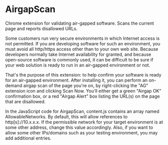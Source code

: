 # AirgapScan
Chrome extension for validating air-gapped software. Scans the current page and reports disallowed URLs.

Some customers run very secure environments in which Internet access is not permitted. If you are developing software for such an environment, you must avoid all http/https access other than to your own web site. Because developers normally take Internet availability for granted, and because open-source software is commonly used, it can be difficult to be sure if your web solution is ready to run in an air-gapped environment or not.

That's the purpose of this extension: to help confirm your software is ready for an air-gapped environment. After installing it, you can perform an on-demand airgap scan of the page you're on, by right-clicking the "AG" extension icon and clicking Scan Now. You'll either get a green "Airgap OK" confirmation box, or a red "Airgap Alert" box listing the URL(s) on the page that are disallowed.

In the JavaScript code for AirgapScan, content.js contains an array named AllowableNetworks. By default, this will allow references to http[s]://10.x.x.x. If the permissible network for your target environment is at some other address, change this value accordingly. Also, if you want to allow some other IPs/domains such as your testing environment, you may add additional entries.
